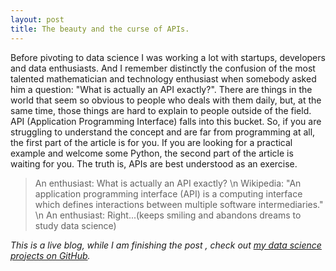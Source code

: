 ```yaml
---
layout: post
title: The beauty and the curse of APIs.
---
```


Before pivoting to data science I was working a lot with startups, developers and data enthusiasts. And I remember distinctly the confusion of the most talented mathematician and technology enthusiast when somebody asked him a question: "What is actually an API exactly?". There are things in the world that seem so obvious to people who deals with them daily, but, at the same time, those things are hard to explain to people outside of the field. API (Application Programming Interface) falls into this bucket. So, if you are struggling to understand the concept and are far from programming at all, the first part of the article is for you. If you are looking for a practical example and welcome some Python, the second part of the article is waiting for you. The truth is, APIs are best understood as an exercise.

> An enthusiast: What is actually an API exactly? \n Wikipedia: "An application programming interface (API) is a computing interface which defines interactions between multiple software intermediaries." \n An enthusiast: Right...(keeps smiling and abandons dreams to study data science)

*This is a live blog, while I am finishing the post , check out [my data science projects on GitHub](https://github.com/elena-du).*
